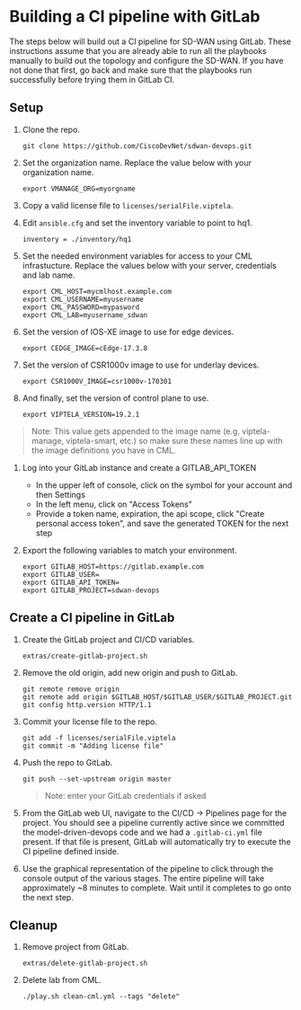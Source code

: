 # Building a CI pipeline with GitLab

The steps below will build out a CI pipeline for SD-WAN using GitLab.  These instructions assume that you are already able to run all the playbooks manually to build out the topology and configure the SD-WAN.  If you have not done that first, go back and make sure that the playbooks run successfully before trying them in GitLab CI.  

## Setup

1. Clone the repo.
    ```
    git clone https://github.com/CiscoDevNet/sdwan-devops.git
    ```

1. Set the organization name.  Replace the value below with your organization name.
    ```
    export VMANAGE_ORG=myorgname
    ```

1. Copy a valid license file to `licenses/serialFile.viptela`.

1. Edit `ansible.cfg` and set the inventory variable to point to hq1.
    ```
    inventory = ./inventory/hq1
    ```
    
1. Set the needed environment variables for access to your CML infrastucture.  Replace the values below with your server, credentials and lab name.
    ```
    export CML_HOST=mycmlhost.example.com
    export CML_USERNAME=myusername
    export CML_PASSWORD=mypasword
    export CML_LAB=myusername_sdwan
    ```

1. Set the version of IOS-XE image to use for edge devices.
    ```
    export CEDGE_IMAGE=cEdge-17.3.8
    ```

1. Set the version of CSR1000v image to use for underlay devices.
    ```
    export CSR1000V_IMAGE=csr1000v-170301
    ```

1. And finally, set the version of control plane to use.
    ```
    export VIPTELA_VERSION=19.2.1
    ```

>Note: This value gets appended to the image name (e.g. viptela-manage, viptela-smart, etc.) so make sure these names line up with the image definitions you have in CML.

1. Log into your GitLab instance and create a GITLAB_API_TOKEN
   - In the upper left of console, click on the symbol for your account and then Settings
   - In the left menu, click on "Access Tokens"
   - Provide a token name, expiration, the api scope, click "Create personal access token", and save the generated TOKEN for the next step

1.  Export the following variables to match your environment.
    ```
    export GITLAB_HOST=https://gitlab.example.com
    export GITLAB_USER=
    export GITLAB_API_TOKEN=
    export GITLAB_PROJECT=sdwan-devops
    ```

## Create a CI pipeline in GitLab

1. Create the GitLab project and CI/CD variables.
    ```
    extras/create-gitlab-project.sh
    ```

1. Remove the old origin, add new origin and push to GitLab.
    ```
    git remote remove origin
    git remote add origin $GITLAB_HOST/$GITLAB_USER/$GITLAB_PROJECT.git
    git config http.version HTTP/1.1
    ```

1. Commit your license file to the repo.
    ```
    git add -f licenses/serialFile.viptela
    git commit -m "Adding license file"
    ```

1. Push the repo to GitLab.
    ```
    git push --set-upstream origin master
    ```

    >Note: enter your GitLab credentials if asked

1. From the GitLab web UI, navigate to the CI/CD -> Pipelines page for the project. You should see a pipeline currently active since we committed the model-driven-devops code and we had a `.gitlab-ci.yml` file present. If that file is present, GitLab will automatically try to execute the CI pipeline defined inside.

1. Use the graphical representation of the pipeline to click through the console output of the various stages. The entire pipeline will take approximately ~8 minutes to complete. Wait until it completes to go onto the next step.

## Cleanup
1. Remove project from GitLab.
    ```
    extras/delete-gitlab-project.sh
    ```

1. Delete lab from CML.
    ```
    ./play.sh clean-cml.yml --tags "delete"
    ```
